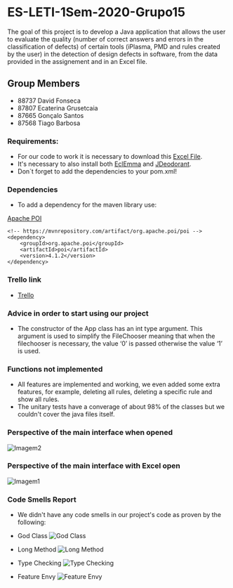 # ES-LETI-1Sem-2020-Grupo15

The goal of this project is to develop a Java application that allows the user to evaluate the quality (number of correct answers and errors in the classification of defects) of certain tools (iPlasma, PMD and rules created by the user) in the detection of design defects in software, from the data provided in the assignement and in an Excel file.

## Group Members

- 88737 David Fonseca
- 87807 Ecaterina Grusetcaia 
- 87665 Gonçalo Santos 
- 87568 Tiago Barbosa
  
### Requirements:

- For our code to work it is necessary to download this [Excel File](https://e-learning.iscte-iul.pt/bbcswebdav/pid-111513-dt-content-rid-857362_1/xid-857362_1).
- It's necessary to also install both [EclEmma](https://www.eclemma.org/installation.html) and [JDeodorant](https://marketplace.eclipse.org/content/jdeodorant).
- Don´t forget to add the dependencies to your pom.xml!

### Dependencies

- To add a dependency for the maven library use:

[Apache POI](https://mvnrepository.com/artifact/org.apache.poi/poi/4.1.2) 
```
<!-- https://mvnrepository.com/artifact/org.apache.poi/poi -->
<dependency>
    <groupId>org.apache.poi</groupId>
    <artifactId>poi</artifactId>
    <version>4.1.2</version>
</dependency>
```

### Trello link

 - [Trello](https://trello.com/b/iymYlbzi/es-project)
 
 ### Advice in order to start using our project

- The constructor of the App class has an int type argument. This argument is used to simplify the FileChooser meaning that when the filechooser is necessary, the value ‘0’ is passed otherwise the value ‘1’ is used.
 
### Functions not implemented

- All features are implemented and working, we even added some extra features, for example, deleting all rules, deleting a specific rule and show all rules.
- The unitary tests have a converage of about 98% of the classes but we couldn't cover the java files itself.

### Perspective of the main interface when opened

![Imagem2](https://user-images.githubusercontent.com/73655499/101992631-bbef5d80-3cac-11eb-9204-0de4cb188738.jpeg)

### Perspective of the main interface with Excel open

![Imagem1](https://user-images.githubusercontent.com/73655499/101992619-a7ab6080-3cac-11eb-8c33-e3f6e726c9f9.jpeg)

### Code Smells Report

- We didn't have any code smells in our project's code as proven by the following:

- God Class
![God Class](https://user-images.githubusercontent.com/73655499/101993538-65d1e880-3cb3-11eb-8e71-423714bdae41.jpeg)

- Long Method
![Long Method](https://user-images.githubusercontent.com/73655499/101993554-76825e80-3cb3-11eb-93f4-19c76df9a7cb.jpeg)

- Type Checking
![Type Checking](https://user-images.githubusercontent.com/73655499/101993556-800bc680-3cb3-11eb-8edb-aaa147023421.jpeg)

- Feature Envy
![Feature Envy](https://user-images.githubusercontent.com/73655499/101993566-8b5ef200-3cb3-11eb-844c-17b62c400dc6.jpeg)
